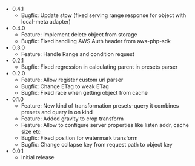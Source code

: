 * 0.4.1
    * Bugfix: Update stow (fixed serving range response for object with local-meta adapter) 
* 0.4.0
    * Feature: Implement delete object from storage
    * Bugfix: Fixed handling AWS Auth header from aws-php-sdk
* 0.3.0
    * Feature: Handle Range and condition request
* 0.2.1
    * Bugfix: Fixed regression in calculating parent in presets parser
* 0.2.0
    * Feature: Allow register custom url parser 
    * Bugfix: Change ETag to weak ETag
    * Bugfix: Fixed race when getting object from cache
* 0.1.0
    * Feature: New kind of transformation presets-query it combines presets and query in on kind
    * Feature: Added gravity to crop transform
    * Feature: Allow to configure server properties like listen addr, cache size etc
    * Bugfix: Fixed position for watermark transform
    * Bugfix: Change collapse key from request path to object key
* 0.0.1 
    * Initial release
